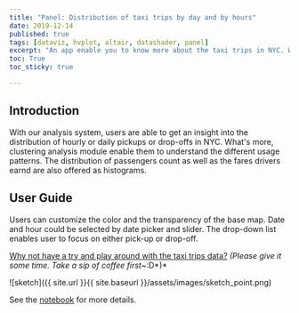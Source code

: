 ```yaml
---
title: "Panel: Distribution of taxi trips by day and by hours"
date: 2019-12-14
published: true
tags: [dataviz, hvplot, altair, datashader, panel]
excerpt: "An app enable you to know more about the taxi trips in NYC. Where are taxies? Fare amount? ...?"
toc: True
toc_sticky: true

---
```


## Introduction

With our analysis system, users are able to get an insight into the distribution of hourly or daily pickups or drop-offs in NYC. What's more, clustering analysis module enable them to understand the different usage patterns. The distribution of passengers count as well as the fares drivers earnd are also offered as histograms.


## User Guide

Users can customize the color and the transparency of the base map. Date and hour could be selected by date picker and slider. The drop-down list enables user to focus on either pick-up or drop-off.

[Why not have a try and play around with the taxi trips data?](https://notebooks.gesis.org/binder/jupyter/user/fanshi0301-final_project620-2pkq54af/panel/NYCtaxiApp)
*(Please give it some time. Take a sip of coffee first~*:D*)*

![sketch]({{ site.url }}{{ site.baseurl }}/assets/images/sketch_point.png)

See the [notebook](https://mybinder.org/v2/gh/fanshi0301/final_project620/master?filepath=NYCtaxiApp.ipynb) for more details.
